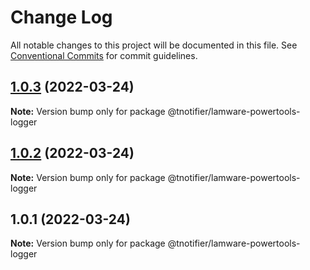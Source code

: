 # Change Log

All notable changes to this project will be documented in this file.
See [Conventional Commits](https://conventionalcommits.org) for commit guidelines.

## [1.0.3](https://github.com/tnotifier/lamware/compare/@tnotifier/lamware-powertools-logger@1.0.2...@tnotifier/lamware-powertools-logger@1.0.3) (2022-03-24)

**Note:** Version bump only for package @tnotifier/lamware-powertools-logger





## [1.0.2](https://github.com/tnotifier/lamware/compare/@tnotifier/lamware-powertools-logger@1.0.1...@tnotifier/lamware-powertools-logger@1.0.2) (2022-03-24)

**Note:** Version bump only for package @tnotifier/lamware-powertools-logger





## 1.0.1 (2022-03-24)

**Note:** Version bump only for package @tnotifier/lamware-powertools-logger
